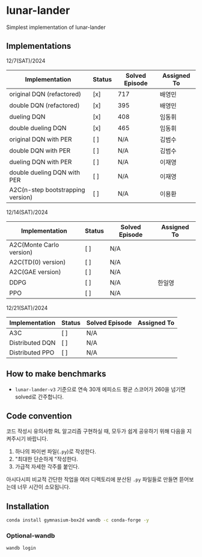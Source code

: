 # lunar-lander

Simplest implementation of lunar-lander

## Implementations

12/7(SAT)/2024

| Implementation                   | Status | Solved Episode | Assigned To |
|----------------------------------|--------|----------------|-------------|
| original DQN (refactored)        | [x]    | 717            | 배영민        |
| double DQN (refactored)          | [x]    | 395            | 배영민        |
| dueling DQN                      | [x]    | 408            | 임동휘        |
| double dueling DQN               | [x]    | 465            | 임동휘        |
| original DQN with PER            | [ ]    | N/A            | 김범수        |
| double DQN with PER              | [ ]    | N/A            | 김범수        |
| dueling DQN with PER             | [ ]    | N/A            | 이재영        |
| double dueling DQN with PER      | [ ]    | N/A            | 이재영        |
| A2C(n-step bootstrapping version)| [ ]    | N/A            | 이용환        |

12/14(SAT)/2024

| Implementation                  | Status | Solved Episode | Assigned To |
|---------------------------------|--------|----------------|-------------|
| A2C(Monte Carlo version)        | [ ]    | N/A            |             |
| A2C(TD(0) version)              | [ ]    | N/A            |             |
| A2C(GAE version)                | [ ]    | N/A            |             |
| DDPG                            | [ ]    | N/A            | 한일영        |
| PPO                             | [ ]    | N/A            |             |

12/21(SAT)/2024

| Implementation                  | Status | Solved Episode | Assigned To |
|---------------------------------|--------|----------------|-------------|
| A3C                             | [ ]    | N/A            |             |
| Distributed DQN                 | [ ]    | N/A            |             |
| Distributed PPO                 | [ ]    | N/A            |             |

## How to make benchmarks

- `lunar-lander-v3` 기준으로 연속 30개 에피소드 평균 스코어가 260을 넘기면 solved로 간주합니다.

## Code convention

코드 작성시 유의사항
RL 알고리즘 구현하실 때, 모두가 쉽게 공유하기 위해 다음을 지켜주시기 바랍니다.

1. 하나의 파이썬 파일(`.py`)로 작성한다.
2. "최대한 단순하게 "작성한다.
3. 가급적 자세한 각주를 붙인다.

아시다시피 비교적 간단한 작업을 여러 디렉토리에 분산된 `.py` 파일들로 만들면 뜯어보는데 너무 시간이 소모됩니다. 

## Installation

```bash
conda install gymnasium-box2d wandb -c conda-forge -y
```

### Optional-wandb

```
wandb login
```
